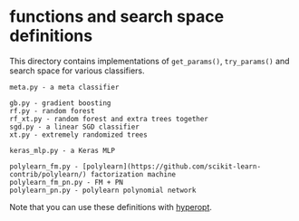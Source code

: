 functions and search space definitions
======================================

This directory contains implementations of `get_params()`, `try_params()` and search space for various classifiers.

	meta.py - a meta classifier

	gb.py - gradient boosting
	rf.py - random forest
	rf_xt.py - random forest and extra trees together
	sgd.py - a linear SGD classifier
	xt.py - extremely randomized trees	
	
	keras_mlp.py - a Keras MLP
	
	polylearn_fm.py - [polylearn](https://github.com/scikit-learn-contrib/polylearn/) factorization machine
	polylearn_fm_pn.py - FM + PN
	polylearn_pn.py - polylearn polynomial network

	
Note that you can use these definitions with [hyperopt](https://github.com/hyperopt/hyperopt).	